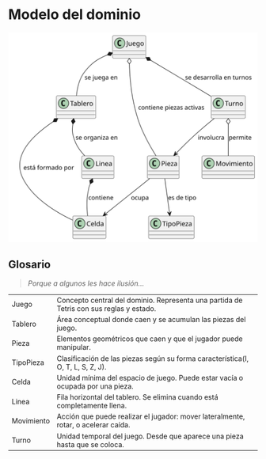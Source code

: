 # Modelo del dominio

<div align=center>

![](/images/modelosUML/ModeloDominio.svg)

</div>

## Glosario

> *Porque a algunos les hace ilusión...*

<div align=center>

|||
|-|-|
|Juego|Concepto central del dominio. Representa una partida de Tetris con sus reglas y estado.
|Tablero|Área conceptual donde caen y se acumulan las piezas del juego.
|Pieza|Elementos geométricos que caen y que el jugador puede manipular.|
|TipoPieza|Clasificación de las piezas según su forma característica(I, O, T, L, S, Z, J).
|Celda|Unidad mínima del espacio de juego. Puede estar vacía o ocupada por una pieza. 
|Linea|Fila horizontal del tablero. Se elimina cuando está completamente llena. 
|Movimiento|Acción que puede realizar el jugador: mover lateralmente, rotar, o acelerar caída. 
|Turno|Unidad temporal del juego. Desde que aparece una pieza hasta que se coloca.

</div>